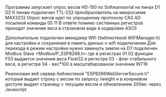 Программа запускает опрос весов HD-150 по Softwareserial на пинах D1 D2
К пинам подключен TTL-232 преобразователь  на микросхеме MAX3232 
Опрос весов идет по упрощеному протоколу CAS AD посылкой команды 05 11 
В ответе помимо системных регистров приходит значение веса в строковом виде в кодировке ASCII

Дополнительно 
подключен менеджер WIfi (библиотекой WiFiManager.h) для настройки и сохранения в память данных о wifi подключении
Для перехода в режим настройки нужно замкнуть землю на D7
подключен Modbus Slave <ModbusIP_ESP8266.h>  где в регистрах 01 02 функции F03 выдается значение веса Float32
в регистре 03 - флаг стабильного веса, в регистре 04 - вес*100 в масштабированом значении INT16

Реализован веб сервер библиотекой   "ESP8266WebServerSecure.h" который выдает строку с весом по запросу /weight 
и в конрневом доступе выдает страницу c текущим весом и обновлением 200мс через Javascript 
